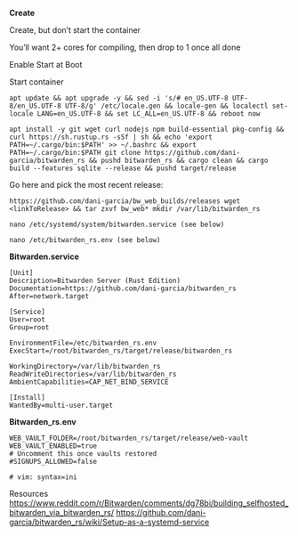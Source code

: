 **Create**

Create, but don’t start the container

You’ll want 2+ cores for compiling, then drop to 1 once all done

Enable Start at Boot

Start container
```
apt update && apt upgrade -y && sed -i 's/# en_US.UTF-8 UTF-8/en_US.UTF-8 UTF-8/g' /etc/locale.gen && locale-gen && localectl set-locale LANG=en_US.UTF-8 && set LC_ALL=en_US.UTF-8 && reboot now
```
```
apt install -y git wget curl nodejs npm build-essential pkg-config && curl https://sh.rustup.rs -sSf | sh && echo 'export PATH=~/.cargo/bin:$PATH' >> ~/.bashrc && export PATH=~/.cargo/bin:$PATH git clone https://github.com/dani-garcia/bitwarden_rs && pushd bitwarden_rs && cargo clean && cargo build --features sqlite --release && pushd target/release
```
Go here and pick the most recent release:
```
https://github.com/dani-garcia/bw_web_builds/releases wget <linkToRelease> && tar zxvf bw_web* mkdir /var/lib/bitwarden_rs
```
```
nano /etc/systemd/system/bitwarden.service (see below)
```
```
nano /etc/bitwarden_rs.env (see below)
```
**Bitwarden.service**
```
[Unit]
Description=Bitwarden Server (Rust Edition)
Documentation=https://github.com/dani-garcia/bitwarden_rs
After=network.target

[Service]
User=root
Group=root

EnvironmentFile=/etc/bitwarden_rs.env
ExecStart=/root/bitwarden_rs/target/release/bitwarden_rs

WorkingDirectory=/var/lib/bitwarden_rs
ReadWriteDirectories=/var/lib/bitwarden_rs
AmbientCapabilities=CAP_NET_BIND_SERVICE

[Install]
WantedBy=multi-user.target
```
**Bitwarden_rs.env**
```
WEB_VAULT_FOLDER=/root/bitwarden_rs/target/release/web-vault
WEB_VAULT_ENABLED=true
# Uncomment this once vaults restored
#SIGNUPS_ALLOWED=false

# vim: syntax=ini
```

Resources https://www.reddit.com/r/Bitwarden/comments/dg78bi/building_selfhosted_bitwarden_via_bitwarden_rs/ https://github.com/dani-garcia/bitwarden_rs/wiki/Setup-as-a-systemd-service

